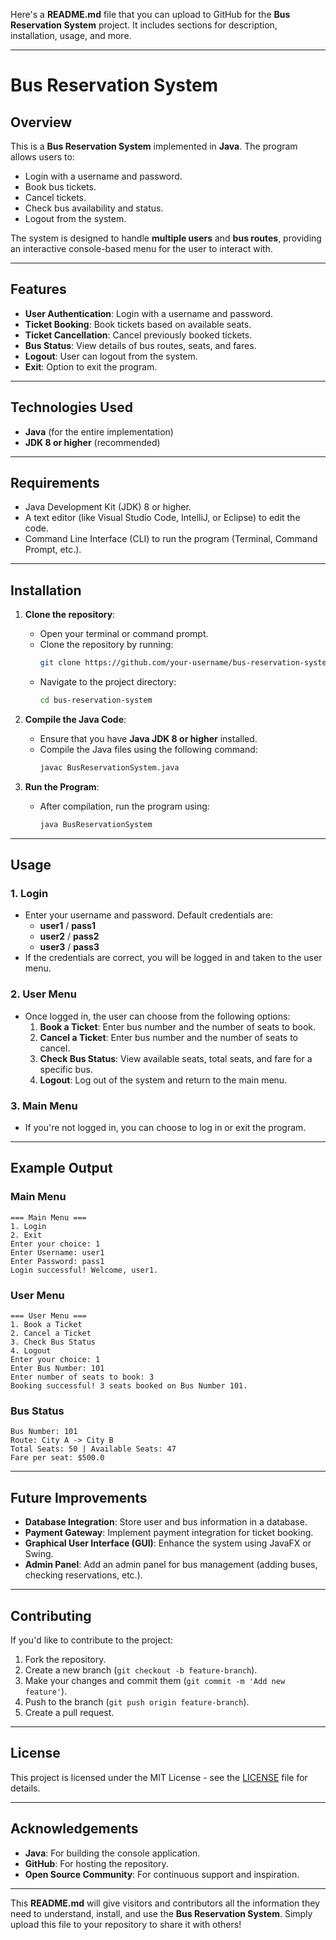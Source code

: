 Here's a **README.md** file that you can upload to GitHub for the **Bus Reservation System** project. It includes sections for description, installation, usage, and more.

---

# Bus Reservation System

## Overview

This is a **Bus Reservation System** implemented in **Java**. The program allows users to:

- Login with a username and password.
- Book bus tickets.
- Cancel tickets.
- Check bus availability and status.
- Logout from the system.

The system is designed to handle **multiple users** and **bus routes**, providing an interactive console-based menu for the user to interact with.

---

## Features

- **User Authentication**: Login with a username and password.
- **Ticket Booking**: Book tickets based on available seats.
- **Ticket Cancellation**: Cancel previously booked tickets.
- **Bus Status**: View details of bus routes, seats, and fares.
- **Logout**: User can logout from the system.
- **Exit**: Option to exit the program.

---

## Technologies Used

- **Java** (for the entire implementation)
- **JDK 8 or higher** (recommended)

---

## Requirements

- Java Development Kit (JDK) 8 or higher.
- A text editor (like Visual Studio Code, IntelliJ, or Eclipse) to edit the code.
- Command Line Interface (CLI) to run the program (Terminal, Command Prompt, etc.).

---

## Installation

1. **Clone the repository**:
   - Open your terminal or command prompt.
   - Clone the repository by running:
     ```bash
     git clone https://github.com/your-username/bus-reservation-system.git
     ```
   - Navigate to the project directory:
     ```bash
     cd bus-reservation-system
     ```

2. **Compile the Java Code**:
   - Ensure that you have **Java JDK 8 or higher** installed.
   - Compile the Java files using the following command:
     ```bash
     javac BusReservationSystem.java
     ```

3. **Run the Program**:
   - After compilation, run the program using:
     ```bash
     java BusReservationSystem
     ```

---

## Usage

### 1. **Login**
   - Enter your username and password. Default credentials are:
     - **user1** / **pass1**
     - **user2** / **pass2**
     - **user3** / **pass3**
   - If the credentials are correct, you will be logged in and taken to the user menu.

### 2. **User Menu**
   - Once logged in, the user can choose from the following options:
     1. **Book a Ticket**: Enter bus number and the number of seats to book.
     2. **Cancel a Ticket**: Enter bus number and the number of seats to cancel.
     3. **Check Bus Status**: View available seats, total seats, and fare for a specific bus.
     4. **Logout**: Log out of the system and return to the main menu.

### 3. **Main Menu**
   - If you're not logged in, you can choose to log in or exit the program.

---

## Example Output

### Main Menu

```
=== Main Menu ===
1. Login
2. Exit
Enter your choice: 1
Enter Username: user1
Enter Password: pass1
Login successful! Welcome, user1.
```

### User Menu

```
=== User Menu ===
1. Book a Ticket
2. Cancel a Ticket
3. Check Bus Status
4. Logout
Enter your choice: 1
Enter Bus Number: 101
Enter number of seats to book: 3
Booking successful! 3 seats booked on Bus Number 101.
```

### Bus Status

```
Bus Number: 101
Route: City A -> City B
Total Seats: 50 | Available Seats: 47
Fare per seat: $500.0
```

---

## Future Improvements

- **Database Integration**: Store user and bus information in a database.
- **Payment Gateway**: Implement payment integration for ticket booking.
- **Graphical User Interface (GUI)**: Enhance the system using JavaFX or Swing.
- **Admin Panel**: Add an admin panel for bus management (adding buses, checking reservations, etc.).

---

## Contributing

If you'd like to contribute to the project:

1. Fork the repository.
2. Create a new branch (`git checkout -b feature-branch`).
3. Make your changes and commit them (`git commit -m 'Add new feature'`).
4. Push to the branch (`git push origin feature-branch`).
5. Create a pull request.

---

## License

This project is licensed under the MIT License - see the [LICENSE](LICENSE) file for details.

---

## Acknowledgements

- **Java**: For building the console application.
- **GitHub**: For hosting the repository.
- **Open Source Community**: For continuous support and inspiration.

---

This **README.md** will give visitors and contributors all the information they need to understand, install, and use the **Bus Reservation System**. Simply upload this file to your repository to share it with others!

